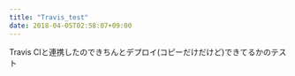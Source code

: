 ```yaml
---
title: "Travis_test"
date: 2018-04-05T02:58:07+09:00
---
```


Travis CIと連携したのできちんとデプロイ(コピーだけだけど)できてるかのテスト